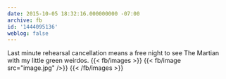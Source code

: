 ```yaml
---
date: 2015-10-05 18:32:16.000000000 -07:00
archive: fb
id: '1444095136'
weblog: false
---
```


Last minute rehearsal cancellation means a free night to see The Martian with my little green weirdos.
{{< fb/images >}}
{{< fb/image src="image.jpg" />}}
{{< /fb/images >}}
